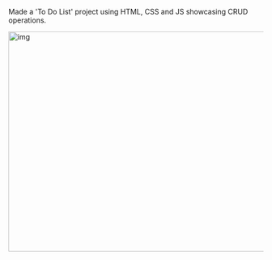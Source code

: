 Made a 'To Do List' project using HTML, CSS and JS showcasing CRUD operations.

<img width="509" height="436" alt="img" src="https://github.com/user-attachments/assets/4bb9f7da-bae8-4ebf-a127-17dad26dc96e" />
